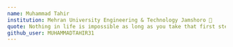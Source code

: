 ```yaml
---
name: Muhammad Tahir
institution: Mehran University Engineering & Technology Jamshoro 🚩
quote: Nothing in life is impossible as long as you take that first step
github_user: MUHAMMADTAHIR31
---
```

